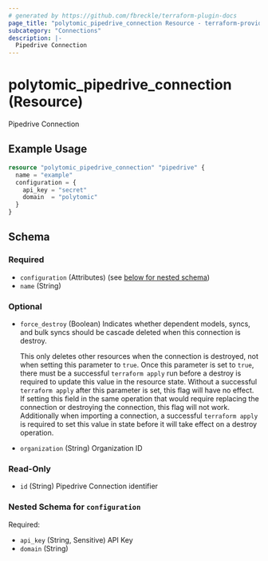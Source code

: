 ```yaml
---
# generated by https://github.com/fbreckle/terraform-plugin-docs
page_title: "polytomic_pipedrive_connection Resource - terraform-provider-polytomic"
subcategory: "Connections"
description: |-
  Pipedrive Connection
---
```


# polytomic_pipedrive_connection (Resource)

Pipedrive Connection

## Example Usage

```terraform
resource "polytomic_pipedrive_connection" "pipedrive" {
  name = "example"
  configuration = {
    api_key = "secret"
    domain  = "polytomic"
  }
}
```

<!-- schema generated by tfplugindocs -->
## Schema

### Required

- `configuration` (Attributes) (see [below for nested schema](#nestedatt--configuration))
- `name` (String)

### Optional

- `force_destroy` (Boolean) Indicates whether dependent models, syncs, and bulk syncs should be cascade
deleted when this connection is destroy.

  This only deletes other resources when the connection is destroyed, not when
setting this parameter to `true`. Once this parameter is set to `true`, there
must be a successful `terraform apply` run before a destroy is required to
update this value in the resource state. Without a successful `terraform apply`
after this parameter is set, this flag will have no effect. If setting this
field in the same operation that would require replacing the connection or
destroying the connection, this flag will not work. Additionally when importing
a connection, a successful `terraform apply` is required to set this value in
state before it will take effect on a destroy operation.
- `organization` (String) Organization ID

### Read-Only

- `id` (String) Pipedrive Connection identifier

<a id="nestedatt--configuration"></a>
### Nested Schema for `configuration`

Required:

- `api_key` (String, Sensitive) API Key
- `domain` (String)


